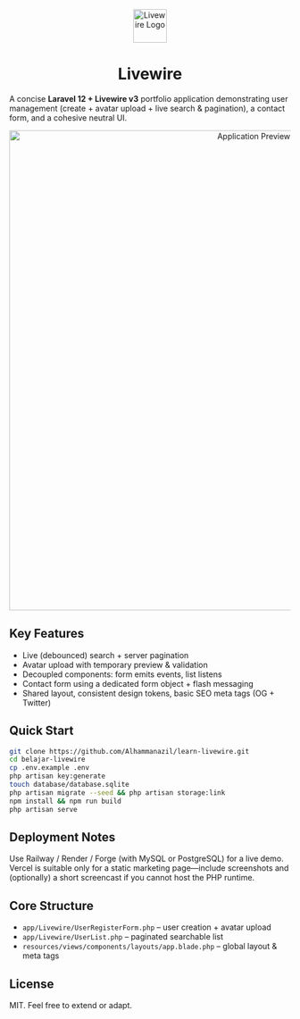 <div align="center">
    <img src="https://files.svgcdn.io/devicon/livewire.png" alt="Livewire Logo" width="60" height="60" />
</div>
<h1 align="center">Livewire</h1>
<p align="left">A concise <strong>Laravel 12 + Livewire v3</strong> portfolio application demonstrating user management (create + avatar upload + live search & pagination), a contact form, and a cohesive neutral UI.</p>

<p align="center">
	<img src="public/storage/images/screenshot.png" alt="Application Preview" width="860" />
</p>

## Key Features

- Live (debounced) search + server pagination
- Avatar upload with temporary preview & validation
- Decoupled components: form emits events, list listens
- Contact form using a dedicated form object + flash messaging
- Shared layout, consistent design tokens, basic SEO meta tags (OG + Twitter)

## Quick Start

```bash
git clone https://github.com/Alhammanazil/learn-livewire.git
cd belajar-livewire
cp .env.example .env
php artisan key:generate
touch database/database.sqlite
php artisan migrate --seed && php artisan storage:link
npm install && npm run build
php artisan serve
```

## Deployment Notes

Use Railway / Render / Forge (with MySQL or PostgreSQL) for a live demo. Vercel is suitable only for a static marketing page—include screenshots and (optionally) a short screencast if you cannot host the PHP runtime.

## Core Structure

-   `app/Livewire/UserRegisterForm.php` – user creation + avatar upload
-   `app/Livewire/UserList.php` – paginated searchable list
-   `resources/views/components/layouts/app.blade.php` – global layout & meta tags

## License

MIT. Feel free to extend or adapt.
